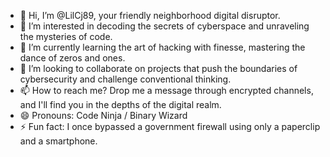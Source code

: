 - 👋 Hi, I’m @LilCj89, your friendly neighborhood digital disruptor.
- 👀 I’m interested in decoding the secrets of cyberspace and unraveling the mysteries of code.
- 🌱 I’m currently learning the art of hacking with finesse, mastering the dance of zeros and ones.
- 💞️ I’m looking to collaborate on projects that push the boundaries of cybersecurity and challenge conventional thinking.
- 📫 How to reach me? Drop me a message through encrypted channels, and I'll find you in the depths of the digital realm.
- 😄 Pronouns: Code Ninja / Binary Wizard
- ⚡ Fun fact: I once bypassed a government firewall using only a paperclip and a smartphone.
<!---
LilCj89/LilCj89 is a ✨ special ✨ repository because its `README.md` (this file) appears on your GitHub profile.
You can click the Preview link to take a look at your changes.
--->
